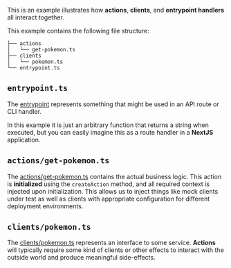 This is an example illustrates how **actions**, **clients**, and **entrypoint handlers** all interact together.

This example contains the following file structure:

```
├── actions
│   └── get-pokemon.ts
├── clients
│   └── pokemon.ts
└── entrypoint.ts
```

## `entrypoint.ts`

The [entrypoint](/entrypoint.ts) represents something that might be used in an API route or CLI handler.

In this example it is just an arbitrary function that returns a string when executed, but you can easily imagine this as a route handler in a **NextJS** application.

## `actions/get-pokemon.ts`

The [actions/get-pokemon.ts](/actions/get-pokemon.ts) contains the actual business logic. This action is **initialized** using the `createAction` method, and all required context is injected upon initialization. This allows us to inject things like mock clients under test as well as clients with appropriate configuration for different deployment environments.

## `clients/pokemon.ts`

The [clients/pokemon.ts](/clients/pokemon.ts) represents an interface to some service. **Actions** will typically require some kind of clients or other effects to interact with the outside world and produce meaningful side-effects.
